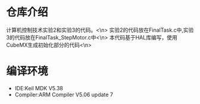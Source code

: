# 仓库介绍
计算机控制技术实验2和实验3的代码。<\n>
实验2的代码放在FinalTask.c中,实验3的代码放在FinalTask_StepMotor.c中<\n>
本代码基于HAL库编写，使用CubeMX生成初始化部分的代码<\n>
# 编译环境
- IDE:Keil MDK V5.38
- Compiler:ARM Compiler V5.06 update 7
